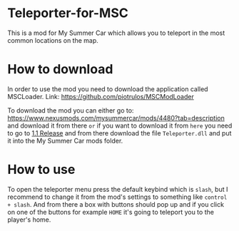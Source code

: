 # Teleporter-for-MSC
This is a mod for My Summer Car which allows you to teleport in the most common locations on the map.

# How to download
In order to use the mod you need to download the application called MSCLoader. Link: https://github.com/piotrulos/MSCModLoader

To download the mod you can either go to: https://www.nexusmods.com/mysummercar/mods/4480?tab=description  and download it from there `or` if you want to download it from `here` you need to go to [1.1 Release](https://github.com/lemoncho57/Teleporter-for-MSC/releases/tag/release_1.1) and from there download the file `Teleporter.dll` and put it into the My Summer Car mods folder.

# How to use

To open the teleporter menu press the default keybind which is `slash`, but I recommend to change it from the mod's settings to something like `control + slash`. And from there a box with buttons should pop up and if you click on one of the buttons for example `HOME` it's going to teleport you to the player's home. 

